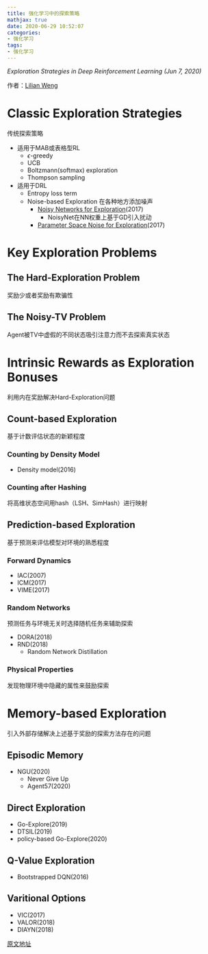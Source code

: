 ```yaml
---
title: 强化学习中的探索策略
mathjax: true
date: 2020-06-29 10:52:07
categories:
- 强化学习
tags: 
- 强化学习
---
```


*Exploration Strategies in Deep Reinforcement Learning (Jun 7, 2020)*

作者：[Lilian Weng](https://lilianweng.github.io/lil-log/)

<!-- more -->

# Classic Exploration Strategies
传统探索策略
- 适用于MAB或表格型RL
  - $\epsilon$-greedy
  - UCB
  - Boltzmann(softmax) exploration
  - Thompson sampling
- 适用于DRL
  - Entropy loss term
  - Noise-based Exploration 在各种地方添加噪声
    - [Noisy Networks for Exploration](https://arxiv.org/abs/1706.10295)(2017)
      - NoisyNet在NN权重上基于GD引入扰动
    - [Parameter Space Noise for Exploration](https://arxiv.org/abs/1706.01905)(2017)

# Key Exploration Problems
## The Hard-Exploration Problem
奖励少或者奖励有欺骗性
## The Noisy-TV Problem
Agent被TV中虚假的不同状态吸引注意力而不去探索真实状态

# Intrinsic Rewards as Exploration Bonuses
利用内在奖励解决Hard-Exploration问题
## Count-based Exploration
基于计数评估状态的新颖程度
### Counting by Density Model
- Density model(2016)
### Counting after Hashing
将高维状态空间用hash（LSH、SimHash）进行映射
## Prediction-based Exploration
基于预测来评估模型对环境的熟悉程度
### Forward Dynamics
- IAC(2007)
- ICM(2017)
- VIME(2017)
### Random Networks
预测任务与环境无关时选择随机任务来辅助探索
- DORA(2018)
- RND(2018)
  - Random Network Distillation
### Physical Properties
发现物理环境中隐藏的属性来鼓励探索

# Memory-based Exploration
引入外部存储解决上述基于奖励的探索方法存在的问题
## Episodic Memory
- NGU(2020)
  - Never Give Up
  - Agent57(2020)
## Direct Exploration
- Go-Explore(2019)
- DTSIL(2019)
- policy-based Go-Explore(2020)
## Q-Value Exploration
- Bootstrapped DQN(2016)
## Varitional Options
- VIC(2017)
- VALOR(2018)
- DIAYN(2018)


[原文地址](https://lilianweng.github.io/lil-log/2020/06/07/exploration-strategies-in-deep-reinforcement-learning.html)